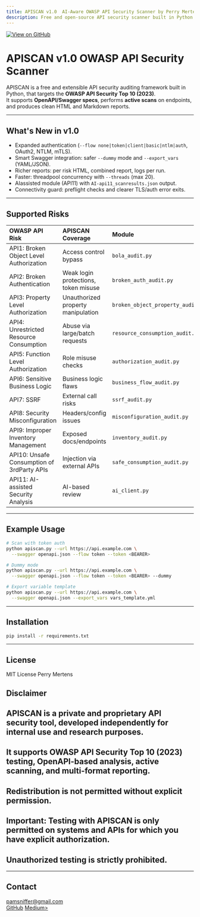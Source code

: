 ```yaml
---
title: APISCAN v1.0  AI-Aware OWASP API Security Scanner by Perry Mertens
description: Free and open-source API security scanner built in Python with AI support, multi-auth, and rich reporting.
---
```

<meta content="VvYq2k5BFp5dpIL6JpQhoe90sWEXZTEBbaynlEKCWRE" name="google-site-verification">

[![View on GitHub](https://img.shields.io/badge/GitHub-View%20Repository-blue?logo=github)](https://github.com/perrym/apiscanner)

# APISCAN v1.0  OWASP API Security Scanner

APISCAN is a free and extensible API security auditing framework built in Python, that targets the **OWASP API Security Top 10 (2023)**.  
It supports **OpenAPI/Swagger specs**, performs **active scans** on endpoints, and produces clean HTML and Markdown reports.

---

## What's New in v1.0

- Expanded authentication (`--flow none|token|client|basic|ntlm|auth`, OAuth2, NTLM, mTLS).
- Smart Swagger integration: safer `--dummy` mode and `--export_vars` (YAML/JSON).
- Richer reports: per risk HTML, combined report, logs per run.
- Faster: threadpool concurrency with `--threads` (max 20).
- AIassisted module (API11) with `AI-api11_scanresults.json` output.
- Connectivity guard: preflight checks and clearer TLS/auth error exits.

---

## Supported Risks

| OWASP API Risk | APISCAN Coverage | Module |
|:--|:--|:--|
| API1: Broken Object Level Authorization | Access control bypass | `bola_audit.py` |
| API2: Broken Authentication | Weak login protections, token misuse | `broken_auth_audit.py` |
| API3: Property Level Authorization | Unauthorized property manipulation | `broken_object_property_audit.py` |
| API4: Unrestricted Resource Consumption | Abuse via large/batch requests | `resource_consumption_audit.py` |
| API5: Function Level Authorization | Role misuse checks | `authorization_audit.py` |
| API6: Sensitive Business Logic | Business logic flaws | `business_flow_audit.py` |
| API7: SSRF | External call risks | `ssrf_audit.py` |
| API8: Security Misconfiguration | Headers/config issues | `misconfiguration_audit.py` |
| API9: Improper Inventory Management | Exposed docs/endpoints | `inventory_audit.py` |
| API10: Unsafe Consumption of 3rdParty APIs | Injection via external APIs | `safe_consumption_audit.py` |
| API11: AI-assisted Security Analysis | AI-based review | `ai_client.py` |

---

## Example Usage

```bash
# Scan with token auth
python apiscan.py --url https://api.example.com \
  --swagger openapi.json --flow token --token <BEARER>

# Dummy mode
python apiscan.py --url https://api.example.com \
  --swagger openapi.json --flow token --token <BEARER> --dummy

# Export variable template
python apiscan.py --url https://api.example.com \
  --swagger openapi.json --export_vars vars_template.yml
```

---

## Installation

```bash
pip install -r requirements.txt
```

---

## License

MIT License  Perry Mertens

## Disclaimer
## APISCAN is a private and proprietary API security tool, developed independently for internal use and research purposes.
## It supports OWASP API Security Top 10 (2023) testing, OpenAPI-based analysis, active scanning, and multi-format reporting.
## Redistribution is not permitted without explicit permission.

## Important: Testing with APISCAN is only permitted on systems and APIs for which you have explicit authorization. 
## Unauthorized testing is strictly prohibited.


---

## Contact

 [pamsniffer@gmail.com](mailto:pamsniffer@gmail.com)  
 [GitHub](https://github.com/perrym/apiscanner)
 [Medium>](https://medium.com/@PerryPM/apiscan-a-practical-approach-to-api-security-testing-by-perry-mertens-96b5e676c071)
